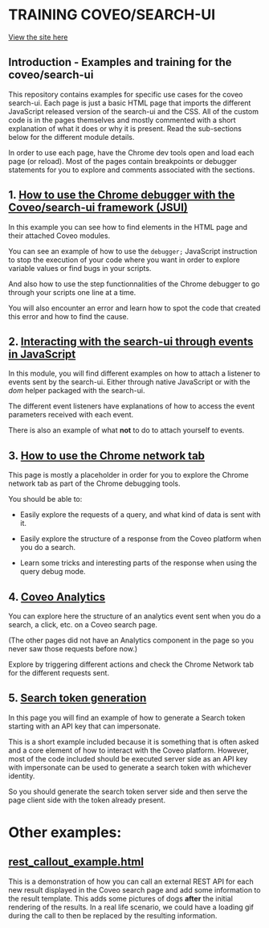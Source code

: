 # TRAINING COVEO/SEARCH-UI

[View the site here](https://erocheleau.github.io/training_jsui/)

## Introduction - Examples and training for the coveo/search-ui

This repository contains examples for specific use cases for the coveo search-ui. Each page is just a basic HTML page
that imports the different JavaScript released version of the search-ui and the CSS. All of the custom code is in the 
pages themselves and mostly commented with a short explanation of what it does or why it is present. Read the sub-sections
below for the different module details.

In order to use each page, have the Chrome dev tools open and load each page (or reload). Most of the pages contain 
breakpoints or debugger statements for you to explore and comments associated with the sections.

## 1. [How to use the Chrome debugger with the Coveo/search-ui framework (JSUI)](https://erocheleau.github.io/training_jsui/1debugger.html)

In this example you can see how to find elements in the HTML page and their attached Coveo modules.

You can see an example of how to use the `debugger;` JavaScript instruction to stop the execution of your code where you
want in order to explore variable values or find bugs in your scripts. 

And also how to use the step functionnalities of the Chrome debugger to go through your scripts one line at a time.

You will also encounter an error and learn how to spot the code that created this error and how to find the cause.

## 2. [Interacting with the search-ui through events in JavaScript](https://erocheleau.github.io/training_jsui/2events.html)

In this module, you will find different examples on how to attach a listener to events sent by the search-ui. Either through
native JavaScript or with the _dom_ helper packaged with the search-ui.

The different event listeners have explanations of how to access the event parameters received with each event.

There is also an example of what **not** to do to attach yourself to events.

## 3. [How to use the Chrome network tab](https://erocheleau.github.io/training_jsui/3networktab.html)

This page is mostly a placeholder in order for you to explore the Chrome network tab as part of the Chrome debugging tools.

You should be able to: 
- Easily explore the requests of a query, and what kind of data is sent with it.

- Easily explore the structure of a response from the Coveo platform when you do a search.

- Learn some tricks and interesting parts of the response when using the query debug mode.

## 4. [Coveo Analytics](https://erocheleau.github.io/training_jsui/4analytics.html)

You can explore here the structure of an analytics event sent when you do a search, a click, etc. on a Coveo search page.

(The other pages did not have an Analytics component in the page so you never saw those requests before now.)

Explore by triggering different actions and check the Chrome Network tab for the different requests sent.

## 5. [Search token generation](https://raw.githubusercontent.com/erocheleau/training_jsui/master/5searchtoken.html)

In this page you will find an example of how to generate a Search token starting with an API key that can impersonate.

This is a short example included because it is something that is often asked and a core element of how to interact with 
the Coveo platform. However, most of the code included should be executed server side as an API key with impersonate can 
be used to generate a search token with whichever identity. 

So you should generate the search token server side and then serve the page client side with the token already present.


# Other examples:

## [rest_callout_example.html](https://erocheleau.github.io/training_jsui/rest_callout_example.html)

This is a demonstration of how you can call an external REST API for each new result displayed in the Coveo search page
and add some information to the result template. This adds some pictures of dogs **after** the initial rendering of the 
results. In a real life scenario, we could have a loading gif during the call to then be replaced by the resulting information.
